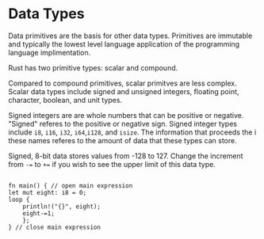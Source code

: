# Data Types

Data primitives are the basis for other data types. Primitives are immutable and typically the lowest level language application of the programming language implimentation.

Rust has two primitive types: scalar and compound.

Compared to compound primitives, scalar primitves are less complex. Scalar data types include signed and unsigned integers, floating point, character, boolean, and unit types.

Signed integers are are whole numbers that can be positive or negative. "Signed" referes to the positive or negative sign. Signed integer types include `i8`, `i16`, `i32`, `i64`,`i128`, and `isize`. The information that proceeds the i these names referes to the amount of data that these types can store.

Signed, 8-bit data stores values from -128 to 127. Change the increment from `-=` to `+=` if you wish to see the upper limit of this data type.

```rust,editable

fn main() { // open main expression
let mut eight: i8 = 0;
loop {
    println!("{}", eight);
    eight-=1;
    };
} // close main expression

```